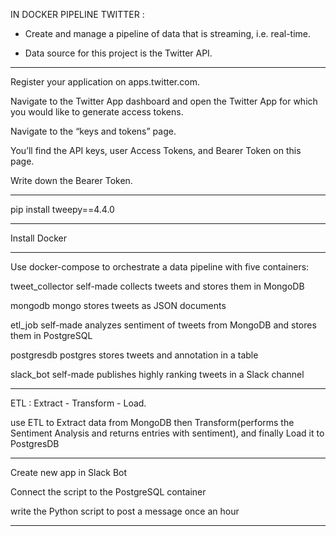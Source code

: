 IN DOCKER PIPELINE TWITTER :


- Create and manage a pipeline of data that is streaming, i.e. real-time.

- Data source for this project is the Twitter API.


******************

Register your application on apps.twitter.com.

Navigate to the Twitter App dashboard and open the Twitter App for which you would like to generate access tokens.

Navigate to the “keys and tokens” page.

You’ll find the API keys, user Access Tokens, and Bearer Token on this page.

Write down the Bearer Token.

****************

pip install tweepy==4.4.0

***************

Install Docker

**************

Use docker-compose to orchestrate a data pipeline with five containers:

tweet_collector    self-made       collects tweets and stores them in MongoDB

mongodb             mongo          stores tweets as JSON documents

etl_job           self-made        analyzes sentiment of tweets from MongoDB and stores them in PostgreSQL

postgresdb        postgres         stores tweets and annotation in a table

slack_bot        self-made         publishes highly ranking tweets in a Slack channel

*****************

ETL : Extract - Transform - Load.

use ETL to  Extract data from MongoDB then Transform(performs the Sentiment Analysis and returns entries with sentiment),
and finally Load it to PostgresDB


***********

Create new app in Slack Bot

Connect the script to the PostgreSQL container

write the Python script to post a message once an hour 
******


